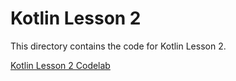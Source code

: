 # Kotlin Lesson 2

This directory contains the code for Kotlin Lesson 2.

[Kotlin Lesson 2 Codelab](https://developer.android.com/codelabs/android-development-kotlin-2.1#0)
